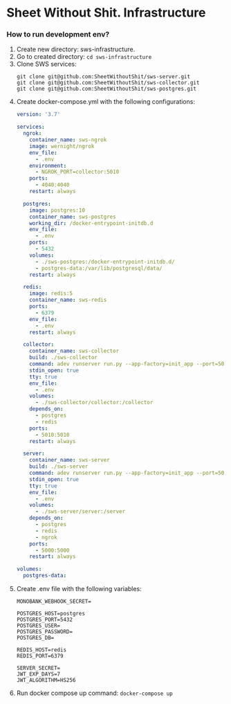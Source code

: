 # Sheet Without Shit. Infrastructure

### How to run development env?
1. Create new directory: sws-infrastructure.
2. Go to created directory: `cd sws-infrastructure`
3. Clone SWS services:
    ```shell script
    git clone git@github.com:SheetWithoutShit/sws-server.git
    git clone git@github.com:SheetWithoutShit/sws-collector.git
    git clone git@github.com:SheetWithoutShit/sws-postgres.git
    ```
4. Create docker-compose.yml with the following configurations:
    ```yaml
   version: '3.7'

    services:
      ngrok:
        container_name: sws-ngrok
        image: wernight/ngrok
        env_file:
          - .env
        environment:
          - NGROK_PORT=collector:5010
        ports:
          - 4040:4040
        restart: always
    
      postgres:
        image: postgres:10
        container_name: sws-postgres
        working_dir: /docker-entrypoint-initdb.d
        env_file:
          - .env
        ports:
          - 5432
        volumes:
          - ./sws-postgres:/docker-entrypoint-initdb.d/
          - postgres-data:/var/lib/postgresql/data/
        restart: always
    
      redis:
        image: redis:5
        container_name: sws-redis
        ports:
          - 6379
        env_file:
          - .env
        restart: always
    
      collector:
        container_name: sws-collector
        build: ./sws-collector
        command: adev runserver run.py --app-factory=init_app --port=5010
        stdin_open: true
        tty: true
        env_file:
          - .env
        volumes:
          - ./sws-collector/collector:/collector
        depends_on:
          - postgres
          - redis
        ports:
          - 5010:5010
        restart: always
    
      server:
        container_name: sws-server
        build: ./sws-server
        command: adev runserver run.py --app-factory=init_app --port=5000
        stdin_open: true
        tty: true
        env_file:
          - .env
        volumes:
          - ./sws-server/server:/server
        depends_on:
          - postgres
          - redis
          - ngrok
        ports:
          - 5000:5000
        restart: always
    
    volumes:
      postgres-data:
   ```
5. Create .env file with the following variables:
    ```shell script
    MONOBANK_WEBHOOK_SECRET=

    POSTGRES_HOST=postgres
    POSTGRES_PORT=5432
    POSTGRES_USER=
    POSTGRES_PASSWORD=
    POSTGRES_DB=
    
    REDIS_HOST=redis
    REDIS_PORT=6379
    
    SERVER_SECRET=
    JWT_EXP_DAYS=7
    JWT_ALGORITHM=HS256
   ```
6. Run docker compose up command: `docker-compose up`
